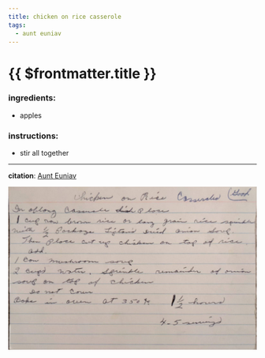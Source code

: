 ```yaml
---
title: chicken on rice casserole
tags:
  - aunt euniav
---
```


# {{ $frontmatter.title }}

### ingredients:

- <MixologyConversion n="12 cups"/> apples

### instructions:

- stir all together

---

**citation**:
[Aunt Euniav](../README.md)

![image](./image.jpg)
